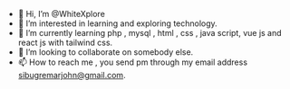 - 👋 Hi, I’m @WhiteXplore
- 👀 I’m interested in learning and exploring technology.
- 🌱 I’m currently learning php , mysql , html , css , java script, vue js and react js with tailwind css.
- 💞️ I’m looking to collaborate on somebody else.
- 📫 How to reach me , you send pm through my email address sibugremarjohn@gmail.com.

<!---
WhiteXplore/WhiteXplore is a ✨ special ✨ repository because its `README.md` (this file) appears on your GitHub profile.
You can click the Preview link to take a look at your changes.
--->
